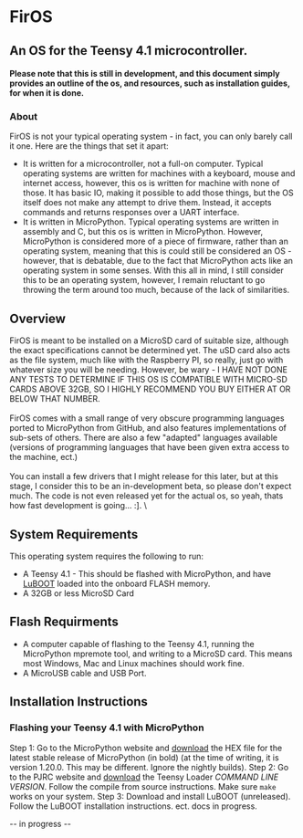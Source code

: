 # FirOS
## An OS for the Teensy 4.1 microcontroller.
#### Please note that this is still in development, and this document simply provides an outline of the os, and resources, such as installation guides, for when it is done.
### About
FirOS is not your typical operating system - in fact, you can only barely call it one. Here are the things that set it apart:

- It is written for a microcontroller, not a full-on computer. Typical operating systems are written for machines with a keyboard, mouse and internet access, however, this os is written for machine with none of those. It has basic IO, making it possible to add those things, but the OS itself does not make any attempt to drive them. Instead, it accepts commands and returns responses over a UART interface.
- It is written in MicroPython. Typical operating systems are written in assembly and C, but this os is written in MicroPython. However, MicroPython is considered more of a piece of firmware, rather than an operating system, meaning that this is could still be considered an OS - however, that is debatable, due to the fact that MicroPython acts like an operating system in some senses.
With this all in mind, I still consider this to be an operating system, however, I remain reluctant to go throwing the term around too much, because of the lack of similarities.

## Overview
FirOS is meant to be installed on a MicroSD card of suitable size, although the exact specifications cannot be determined yet. The uSD card also acts as the file system, much like with the Raspberry PI, so really, just go with whatever size you will be needing. However, be wary - I HAVE NOT DONE ANY TESTS TO DETERMINE IF THIS OS IS COMPATIBLE WITH MICRO-SD CARDS ABOVE 32GB, SO I HIGHLY RECOMMEND YOU BUY EITHER AT OR BELOW THAT NUMBER. \
\
FirOS comes with a small range of very obscure programming languages ported to MicroPython from GitHub, and also features implementations of sub-sets of others. There are also a few "adapted" languages available (versions of programming languages that have been given extra access to the machine, ect.) \
\
You can install a few drivers that I might release for this later, but at this stage, I consider this to be an in-development beta, so please don't expect much. The code is not even released yet for the actual os, so yeah, thats how fast development is going... :]. \

## System Requirements
This operating system requires the following to run:

- A Teensy 4.1 - This should be flashed with MicroPython, and have [LuBOOT](pigeon-nation.github.io/luboot) loaded into the onboard FLASH memory.
- A 32GB or less MicroSD Card

## Flash Requirments
- A computer capable of flashing to the Teensy 4.1, running the MicroPython mpremote tool, and writing to a MicroSD card. This means most Windows, Mac and Linux machines should work fine.
- A MicroUSB cable and USB Port.

## Installation Instructions
### Flashing your Teensy 4.1 with MicroPython
Step 1: Go to the MicroPython website and [download](https://micropython.org/download/TEENSY41/) the HEX file for the latest stable release of MicroPython (in bold) (at the time of writing, it is version 1.20.0. This may be different. Ignore the nightly builds).
Step 2: Go to the PJRC website and [download](https://www.pjrc.com/teensy/loader.html) the Teensy Loader *COMMAND LINE VERSION*. Follow the compile from source instructions. Make sure `make` works on your system.
Step 3: Download and install LuBOOT (unreleased). Follow the LuBOOT installation instructions.
ect. docs in progress.

-- in progress --
